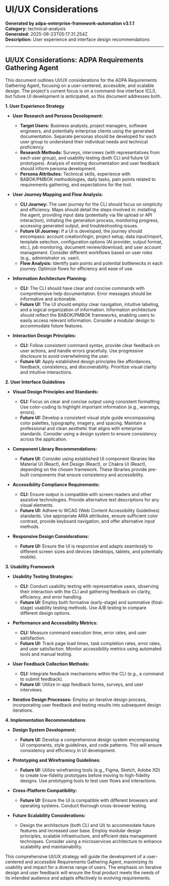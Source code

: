 # UI/UX Considerations

**Generated by adpa-enterprise-framework-automation v3.1.1**  
**Category:** technical-analysis  
**Generated:** 2025-06-23T05:17:31.254Z  
**Description:** User experience and interface design recommendations

---

## UI/UX Considerations: ADPA Requirements Gathering Agent

This document outlines UI/UX considerations for the ADPA Requirements Gathering Agent, focusing on a user-centered, accessible, and scalable design.  The project's current focus is on a command-line interface (CLI), but future UI development is anticipated, so this document addresses both.

**1. User Experience Strategy**

* **User Research and Persona Development:**
    * **Target Users:**  Business analysts, project managers, software engineers, and potentially enterprise clients using the generated documentation.  Separate personas should be developed for each user group to understand their individual needs and technical proficiency.  
    * **Research Methods:**  Surveys, interviews (with representatives from each user group), and usability testing (both CLI and future UI prototypes).  Analysis of existing documentation and user feedback should inform persona development.
    * **Persona Attributes:**  Technical skills, experience with BABOK/PMBOK methodologies, daily tasks, pain points related to requirements gathering, and expectations for the tool.

* **User Journey Mapping and Flow Analysis:**
    * **CLI Journey:**  The user journey for the CLI should focus on simplicity and efficiency.  Maps should detail the steps involved in: installing the agent, providing input data (potentially via file upload or API interaction), initiating the generation process, monitoring progress, accessing generated output, and troubleshooting issues.
    * **Future UI Journey:**  If a UI is developed, the journey should encompass: account creation/login, project setup, data input/import, template selection, configuration options (AI provider, output format, etc.), job monitoring, document review/download, and user account management.  Consider different workflows based on user roles (e.g., administrator vs. user).
    * **Flow Analysis:**  Identify pain points and potential bottlenecks in each journey.  Optimize flows for efficiency and ease of use.

* **Information Architecture Planning:**
    * **CLI:**  The CLI should have clear and concise commands with comprehensive help documentation.  Error messages should be informative and actionable.
    * **Future UI:**  The UI should employ clear navigation, intuitive labeling, and a logical organization of information.  Information architecture should reflect the BABOK/PMBOK frameworks, enabling users to easily access relevant information.  Consider a modular design to accommodate future features.

* **Interaction Design Principles:**
    * **CLI:**  Follow consistent command syntax, provide clear feedback on user actions, and handle errors gracefully.  Use progressive disclosure to avoid overwhelming the user.
    * **Future UI:**  Apply established design principles like affordances, feedback, consistency, and discoverability.  Prioritize visual clarity and intuitive interactions.


**2. User Interface Guidelines**

* **Visual Design Principles and Standards:**
    * **CLI:**  Focus on clear and concise output using consistent formatting.  Use color-coding to highlight important information (e.g., warnings, errors).
    * **Future UI:**  Develop a consistent visual style guide encompassing color palettes, typography, imagery, and spacing.  Maintain a professional and clean aesthetic that aligns with enterprise standards.  Consider using a design system to ensure consistency across the application.

* **Component Library Recommendations:**
    * **Future UI:**  Consider using established UI component libraries like Material UI (React), Ant Design (React), or Chakra UI (React), depending on the chosen framework.  These libraries provide pre-built components that ensure consistency and accessibility.

* **Accessibility Compliance Requirements:**
    * **CLI:**  Ensure output is compatible with screen readers and other assistive technologies.  Provide alternative text descriptions for any visual elements.
    * **Future UI:**  Adhere to WCAG (Web Content Accessibility Guidelines) standards.  Use appropriate ARIA attributes, ensure sufficient color contrast, provide keyboard navigation, and offer alternative input methods.

* **Responsive Design Considerations:**
    * **Future UI:**  Ensure the UI is responsive and adapts seamlessly to different screen sizes and devices (desktops, tablets, and potentially mobile).


**3. Usability Framework**

* **Usability Testing Strategies:**
    * **CLI:**  Conduct usability testing with representative users, observing their interaction with the CLI and gathering feedback on clarity, efficiency, and error handling.
    * **Future UI:**  Employ both formative (early-stage) and summative (final-stage) usability testing methods.  Use A/B testing to compare different design options.

* **Performance and Accessibility Metrics:**
    * **CLI:**  Measure command execution time, error rates, and user satisfaction.
    * **Future UI:**  Track page load times, task completion rates, error rates, and user satisfaction.  Monitor accessibility metrics using automated tools and manual testing.

* **User Feedback Collection Methods:**
    * **CLI:**  Integrate feedback mechanisms within the CLI (e.g., a command to submit feedback).
    * **Future UI:**  Utilize in-app feedback forms, surveys, and user interviews.

* **Iterative Design Processes:**  Employ an iterative design process, incorporating user feedback and testing results into subsequent design iterations.


**4. Implementation Recommendations**

* **Design System Development:**
    * **Future UI:**  Develop a comprehensive design system encompassing UI components, style guidelines, and code patterns.  This will ensure consistency and efficiency in UI development.

* **Prototyping and Wireframing Guidelines:**
    * **Future UI:**  Utilize wireframing tools (e.g., Figma, Sketch, Adobe XD) to create low-fidelity prototypes before moving to high-fidelity designs.  Use prototyping tools to test user flows and interactions.

* **Cross-Platform Compatibility:**
    * **Future UI:**  Ensure the UI is compatible with different browsers and operating systems.  Conduct thorough cross-browser testing.

* **Future Scalability Considerations:**
    *  Design the architecture (both CLI and UI) to accommodate future features and increased user base.  Employ modular design principles, scalable infrastructure, and efficient data management techniques.  Consider using a microservices architecture to enhance scalability and maintainability.


This comprehensive UI/UX strategy will guide the development of a user-centered and accessible Requirements Gathering Agent, maximizing its usability and impact for a diverse range of users. The emphasis on iterative design and user feedback will ensure the final product meets the needs of its intended audience and adapts effectively to evolving requirements.
